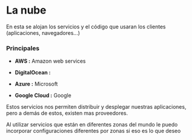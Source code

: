 # La nube

En esta se alojan los servicios y el código que usaran los clientes (aplicaciones, navegadores...)

### Principales

- **AWS :** Amazon web services

- **DigitalOcean :**

- **Azure :** Microsoft

- **Google Cloud :** Google

Estos servicios nos permiten distribuir y desplegar nuestras aplicaciones, pero a demás de estos, existen mas proveedores.

Al utilizar servicios que están en diferentes zonas del mundo le puedo incorporar configuraciones diferentes por zonas si eso es lo que deseo
